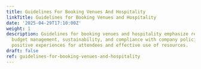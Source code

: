 ```yaml
---
title: Guidelines For Booking Venues And Hospitality
linkTitle: Guidelines for Booking Venues and Hospitality
date: '2025-04-29T17:10:00Z'
weight: 1
description: Guidelines for booking venues and hospitality emphasize responsible planning,
  budget management, sustainability, and compliance with company policies to ensure
  positive experiences for attendees and effective use of resources.
draft: false
ref: guidelines-for-booking-venues-and-hospitality
---
```


